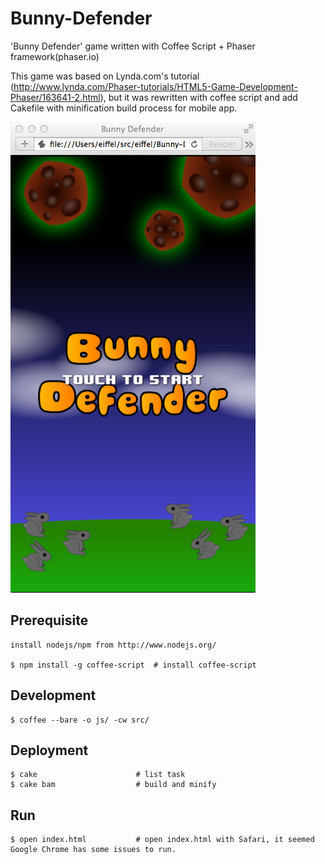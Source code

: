 Bunny-Defender
==============

'Bunny Defender' game written with Coffee Script + Phaser framework(phaser.io)

This game was based on Lynda.com's tutorial (http://www.lynda.com/Phaser-tutorials/HTML5-Game-Development-Phaser/163641-2.html), but it was rewritten with coffee script and add Cakefile with minification build process for mobile app.

![Screen Shot](screenshot.png "Screen Shot")

## Prerequisite

    install nodejs/npm from http://www.nodejs.org/

    $ npm install -g coffee-script  # install coffee-script

## Development

    $ coffee --bare -o js/ -cw src/

## Deployment

    $ cake                      # list task
    $ cake bam                  # build and minify

## Run

    $ open index.html           # open index.html with Safari, it seemed Google Chrome has some issues to run.